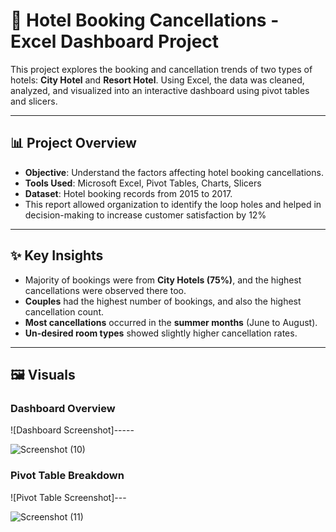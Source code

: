 # 🏨 Hotel Booking Cancellations - Excel Dashboard Project

This project explores the booking and cancellation trends of two types of hotels: **City Hotel** and **Resort Hotel**. Using Excel, the data was cleaned, analyzed, and visualized into an interactive dashboard using pivot tables and slicers.

---

## 📊 Project Overview

- **Objective**: Understand the factors affecting hotel booking cancellations.
- **Tools Used**: Microsoft Excel, Pivot Tables, Charts, Slicers
- **Dataset**: Hotel booking records from 2015 to 2017.
- This report allowed organization to identify the loop holes and helped in decision-making to increase customer satisfaction by 12%

---


## ✨ Key Insights

- Majority of bookings were from **City Hotels (75%)**, and the highest cancellations were observed there too.
- **Couples** had the highest number of bookings, and also the highest cancellation count.
- **Most cancellations** occurred in the **summer months** (June to August).
- **Un-desired room types** showed slightly higher cancellation rates.

---


## 🖼️ Visuals

### Dashboard Overview


![Dashboard Screenshot]-----


![Screenshot (10)](https://github.com/user-attachments/assets/a5be63cc-d936-4384-b338-ce92a1269fb8)



### Pivot Table Breakdown

![Pivot Table Screenshot]---


![Screenshot (11)](https://github.com/user-attachments/assets/3e33dc19-7238-4c1a-8481-ae04f8f1ae6f)
